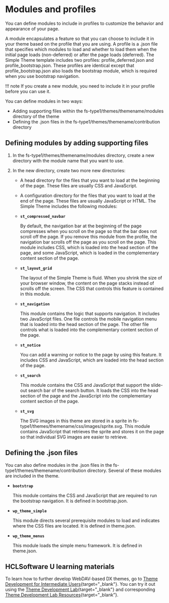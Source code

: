 # Modules and profiles

You can define modules to include in profiles to customize the behavior and appearance of your page.

A module encapsulates a feature so that you can choose to include it in your theme based on the profile that you are using. A profile is a .json file that specifies which modules to load and whether to load them when the initial page loads \(non-deferred\) or after the page loads \(deferred\). The Simple Theme template includes two profiles: profile\_deferred.json and profile\_bootstrap.json. These profiles are identical except that profile\_bootstrap.json also loads the bootstrap module, which is required when you use bootstrap navigation.

!!! note
    If you create a new module, you need to include it in your profile before you can use it.

You can define modules in two ways:

-   Adding supporting files within the fs-type1/themes/themename/modules directory of the theme
-   Defining the .json files in the fs-type1/themes/themename/contribution directory

## Defining modules by adding supporting files

1.  In the fs-type1/themes/themename/modules directory, create a new directory with the module name that you want to use.
2.  In the new directory, create two more new directories:

    -   A head directory for the files that you want to load at the beginning of the page. These files are usually CSS and JavaScript.
    -   A configuration directory for the files that you want to load at the end of the page. These files are usually JavaScript or HTML.
    The Simple Theme includes the following modules:

    -   **`st_compressed_navbar`**

        By default, the navigation bar at the beginning of the page compresses when you scroll on the page so that the bar does not scroll off the page. If you remove this module from the profile, the navigation bar scrolls off the page as you scroll on the page. This module includes CSS, which is loaded into the head section of the page, and some JavaScript, which is loaded in the complementary content section of the page.

    -   **`st_layout_grid`**

        The layout of the Simple Theme is fluid. When you shrink the size of your browser window, the content on the page stacks instead of scrolls off the screen. The CSS that controls this feature is contained in this module.

    -   **`st_navigation`**

        This module contains the logic that supports navigation. It includes two JavaScript files. One file controls the mobile navigation menu that is loaded into the head section of the page. The other file controls what is loaded into the complementary content section of the page.

    -   **`st_notice`**

        You can add a warning or notice to the page by using this feature. It includes CSS and JavaScript, which are loaded into the head section of the page.

    -   **`st_search`**

        This module contains the CSS and JavaScript that support the slide-out search bar of the search button. It loads the CSS into the head section of the page and the JavaScript into the complementary content section of the page.

    -   **`st_svg`**

        The SVG images in this theme are stored in a sprite in fs-type1/themes/themename/css/images/sprite.svg. This module contains JavaScript that retrieves the sprite and stores it on the page so that individual SVG images are easier to retrieve.


## Defining the .json files

You can also define modules in the .json files in the fs-type1/themes/themename/contribution directory. Several of these modules are included in the theme.

-   **`bootstrap`**

    This module contains the CSS and JavaScript that are required to run the bootstrap navigation. It is defined in bootstrap.json.

-   **`wp_theme_simple`**

    This module directs several prerequisite modules to load and indicates where the CSS files are located. It is defined in theme.json.

-   **`wp_theme_menus`**

    This module loads the simple menu framework. It is defined in theme.json.

## HCLSoftware U learning materials

To learn how to further develop WebDAV-based DX themes, go to [Theme Development for Intermediate Users](https://hclsoftwareu.hcltechsw.com/courses/lesson/?id=3462){target="_blank"}. You can try it out using the [Theme Development Lab](https://hclsoftwareu.hcltechsw.com/images/Lc4sMQCcN5uxXmL13gSlsxClNTU3Mjc3NTc4MTc2/DS_Academy/DX/Developer/HDX-DEV-200_Theme_Development.pdf){target="_blank"} and corresponding [Theme Development Lab Resources](https://hclsoftwareu.hcltechsw.com/images/Lc4sMQCcN5uxXmL13gSlsxClNTU3Mjc3NTc4MTc2/DS_Academy/DX/Developer/HDX-DEV-200_Theme_Development_Lab_Resources.zip){target="_blank”}.
